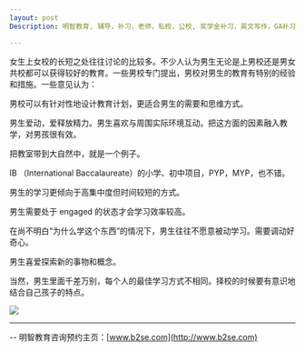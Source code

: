 ```yaml
---
layout: post
Description: 明智教育, 辅导，补习，老师，私校，公校, 奖学金补习，英文写作，GA补习辅导，大学选择，工作规划，从业规划，天才儿童是浮云，澳洲学生挫折教育，儿童空间推理，空间理解能力， 自我观对学习成绩的影响，ATAR 成绩，学校排名局限性，介绍 比较, 澳洲 墨尔本，Scholarship Tutoring, General Ability, Numerical Reasoning, Verbal Reasoning Tutoring, Writing, Universities Selection, Career Education, Career Advisors, Guidance, Melbourne Private Schools, Selective Schools, Writing tutoring, Interviews tutoring, Resume Writing, Spatial skills, Failures help gifted children，Critical and creative thinking involves reasoning, using and analysing evidence, and applying knowledge to find creative solutions to complex problems；Verbal Reasoning, Decision Making, Quantitative Reasoning, Abstract Reasoning, Situational Judgement, self-concept and school results, school marks, gender differences in STEM subjects, cognitive load theory

---
```


女生上女校的长短之处往往讨论的比较多。不少人认为男生无论是上男校还是男女共校都可以获得较好的教育。一些男校专门提出，男校对男生的教育有特别的经验和措施。一些意见认为：

男校可以有针对性地设计教育计划，更适合男生的需要和思维方式。

男生爱动，爱释放精力。男生喜欢与周围实际环境互动。把这方面的因素融入教学，对男孩很有效。

把教室带到大自然中，就是一个例子。

IB （International Baccalaureate）的小学、初中项目，PYP，MYP，也不错。

男生的学习更倾向于高集中度但时间较短的方式。

男生需要处于 engaged 的状态才会学习效率较高。

在尚不明白“为什么学这个东西”的情况下，男生往往不愿意被动学习。需要调动好奇心。

男生喜爱探索新的事物和概念。

当然，男生里面千差万别，每个人的最佳学习方式不相同。择校的时候要有意识地结合自己孩子的特点。



![](https://static.ffx.io/images/$width_800/t_resize_width/q_86%2Cf_auto/d55b1280db6034133c8de098db45264e4e626c9f)




--------
-- 明智教育咨询预约主页：[www.b2se.com](http://www.b2se.com)


